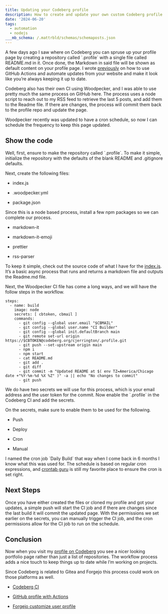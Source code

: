 ```yaml
---
title: Updating your Codeberg profile
description: How to create and update your own custom Codeberg profile page
date: '2024-06-20'
tags:
  - automation
  - nodejs
___mb_schema: /.mattrbld/schemas/schemaposts.json
---
```

A few days ago I saw where on Codeberg you can spruse up your profile page by creating a repository called \`.profile\` with a single file called README.md in it. Once done, the Markdown in said file will be shown as default content on your profile page. I wrote [previously](https://claytonerrington.com/blog/github-profile-actions/) on how to use GitHub Actions and automate updates from your website and make it look like you’re always keeping it up to date.

Codeberg also has their own CI using Woodpecker, and I was able to use pretty much the same process on GitHub here. The process uses a node script to reach out to my RSS feed to retrieve the last 5 posts, and add them to the Readme file. If there are changes, the process will commit them back to the profile repo and update the page.

Woodpecker recently was updated to have a cron schedule, so now I can schedule the frequency to keep this page updated.

## Show the code

Well, first, ensure to make the repository called \`.profile\`. To make it simple, initialize the repository with the defaults of the blank README and .gitignore defaults.

Next, create the following files:

-   index.js
    
-   .woodpecker.yml
    
-   package.json
    

Since this is a node based process, install a few npm packages so we can complete our process.

-   markdown-it
    
-   markdown-it-emoji
    
-   prettier
    
-   rss-parser
    

To keep it simple, check out the source code of what I have for the [index.js](https://codeberg.org/cjerrington/.profile/src/branch/main/index.js). It’s a basic async process that runs and returns a markdown file and outputs the Readme.md file.

Next, the Woodpecker CI file has come a long ways, and we will have the follow steps in the workflow.

```
steps:
  - name: build
    image: node
    secrets: [ cbtoken, cbmail ]
    commands:
      - git config --global user.email "$CBMAIL"
      - git config --global user.name "CI Builder"
      - git config --global init.defaultBranch main
      - git remote set-url origin https://$CBTOKEN@codeberg.org/cjerrington/.profile.git
      - git push --set-upstream origin main
      - npm i
      - npm start
      - cat README.md
      - git add .
      - git diff
      - git commit -m "Updated README at $( env TZ=America/Chicago date +"%Y-%m-%d %X %Z" )" -a || echo "No changes to commit"
      - git push
```

We do have two secrets we will use for this process, which is your email address and the user token for the commit. Now enable the \`.profile\` in the Codeberg CI and add the secrets.

On the secrets, make sure to enable them to be used for the following.

-   Push
    
-   Deploy
    
-   Cron
    
-   Manual
    

I named the cron job \`Daily Build\` that way when I come back in 6 months I know what this was used for. The schedule is based on regular cron expressions, and [crontab guru](https://crontab.guru/) is still my favorite place to ensure the cron is set right.

## Next Steps

Once you have either created the files or cloned my profile and got your updates, a simple push will start the CI job and if there are changes since the last build it will commit the updated page. With the permissions we set earlier on the secrets, you can manually trigger the CI job, and the cron permissions allow for the CI job to run on the schedule.

## Conclusion

Now when you visit my [profile on Codeberg](https://codeberg.org/cjerrington) you see a nicer looking portfolio page rather than just a list of repositories. The workflow process adds a nice touch to keep things up to date while I’m working on projects.

Since Codeberg is related to Gitea and Forgejo this process could work on those platforms as well.

-   [Codeberg CI](https://docs.codeberg.org/ci/)
    
-   [GitHub profile with Actions](https://claytonerrington.com/blog/github-profile-actions/)
    
-   [Forgejo customize user profile](https://forgejo.org/docs/v1.20/user/profile/)
